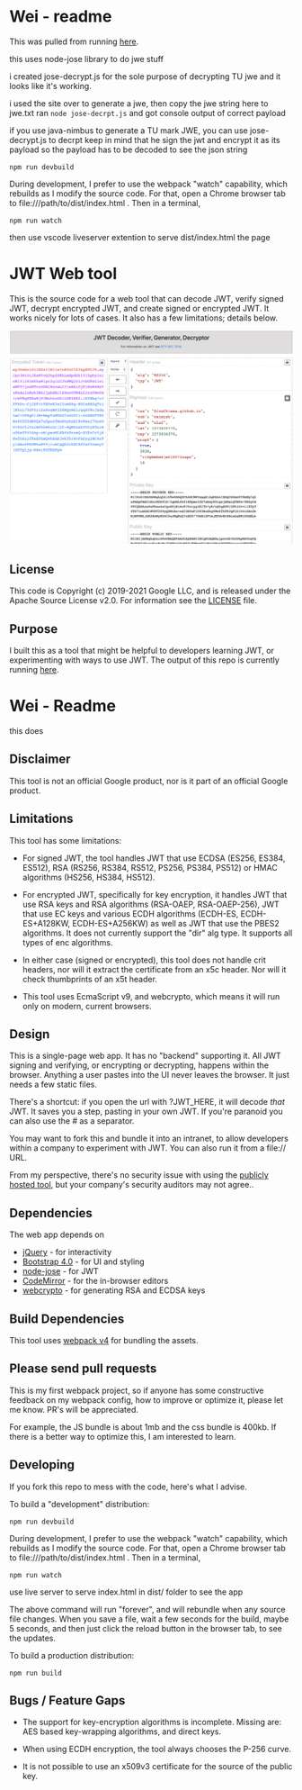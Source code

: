 # Wei - readme
This was pulled from running [here](https://dinochiesa.github.io/jwt/).

this uses node-jose library to do jwe stuff

i created jose-decrypt.js for the sole purpose of decrypting TU jwe and it looks like it's working.

i used the site over to generate a jwe, then copy the jwe string here to jwe.txt
ran `node jose-decrpt.js` and got console output of correct payload

if you use java-nimbus to generate a TU mark JWE, you can use jose-decrypt.js to decrpt
keep in mind that he sign the jwt and encrypt it as its payload
so the payload has to be  decoded to see the json string

```
npm run devbuild
```

During development, I prefer to use the webpack "watch" capability, which
rebuilds as I modify the source code. For that, open a Chrome browser tab to
file:///path/to/dist/index.html .  Then in a terminal,

```
npm run watch
```
then use vscode liveserver extention to serve dist/index.html the page


# JWT Web tool

This is the source code for a web tool that can decode JWT, verify signed JWT,
decrypt encrypted JWT, and create signed or encrypted JWT. It works nicely for
lots of cases.  It also has a few limitations; details below.

![screengrab](images/screenshot-20191115-083624.png)

## License

This code is Copyright (c) 2019-2021 Google LLC, and is released under the Apache
Source License v2.0. For information see the [LICENSE](LICENSE) file.

## Purpose

I built this as a tool that might be helpful to developers learning JWT, or
experimenting with ways to use JWT.  The output of this repo is currently
running [here](https://dinochiesa.github.io/jwt/).

# Wei - Readme
this does

## Disclaimer

This tool is not an official Google product, nor is it part of an official
Google product.

## Limitations

This tool has some limitations:
 - For signed JWT, the tool handles JWT that use ECDSA (ES256, ES384, ES512),
   RSA (RS256, RS384, RS512, PS256, PS384, PS512) or HMAC algorithms (HS256,
   HS384, HS512).

 - For encrypted JWT, specifically for key encryption, it handles JWT that use
   RSA keys and RSA algorithms (RSA-OAEP, RSA-OAEP-256), JWT that use EC keys
   and various ECDH algorithms (ECDH-ES, ECDH-ES+A128KW, ECDH-ES+A256KW) as well
   as JWT that use the PBES2 algorithms. It does not currently support the "dir"
   alg type. It supports all types of enc algorithms.

 - In either case (signed or encrypted), this tool does not handle crit headers,
   nor will it extract the certificate from an x5c header. Nor will it check
   thumbprints of an x5t header.

 - This tool uses EcmaScript v9, and webcrypto, which means it will run only on
   modern, current browsers.

## Design

This is a single-page web app. It has no "backend" supporting it. All JWT
signing and verifying, or encrypting or decrypting, happens within the browser.
Anything a user pastes into the UI never leaves the browser. It just needs a few
static files.

There's a shortcut: if you open the url with <baseurl>?JWT_HERE, it will decode *that* JWT.   It
saves you a step, pasting in your own JWT. If you're paranoid you can also use
the # as a separator.


You may want to fork this and bundle it into an intranet, to allow developers
within a company to experiment with JWT. You can also run it from a file:// URL.

From my perspective, there's no security issue with using the [publicly hosted
tool](https://dinochiesa.github.io/jwt/), but your company's security auditors
may not agree..

## Dependencies

The web app depends on
* [jQuery](https://jquery.com/) - for interactivity
* [Bootstrap 4.0](https://getbootstrap.com/) - for UI and styling
* [node-jose](https://github.com/cisco/node-jose) - for JWT
* [CodeMirror](https://codemirror.net/) - for the in-browser editors
* [webcrypto](https://developer.mozilla.org/en-US/docs/Web/API/Web_Crypto_API) - for generating RSA and ECDSA keys


## Build Dependencies

This tool uses [webpack v4](https://webpack.js.org/) for bundling the assets.


## Please send pull requests

This is my first webpack project, so if anyone has some constructive feedback on
my webpack config, how to improve or optimize it, please let me know.  PR's will be
appreciated.

For example, the JS bundle is about 1mb and the css bundle is 400kb.  If there is a
better way to optimize this, I am interested to learn.


## Developing

If you fork this repo to mess with the code, here's what I advise.

To build a "development" distribution:

```
npm run devbuild
```

During development, I prefer to use the webpack "watch" capability, which
rebuilds as I modify the source code. For that, open a Chrome browser tab to
file:///path/to/dist/index.html .  Then in a terminal,

```
npm run watch
```

use live server to serve index.html in dist/ folder to see the app


The above command will run "forever", and will rebundle when any source file
changes. When you save a file, wait a few seconds for the build, maybe 5
seconds, and then just click the reload button in the browser tab, to see the
updates.


To build a production distribution:

```
npm run build
```

## Bugs / Feature Gaps

* The support for key-encryption algorithms is incomplete. Missing are:
  AES based key-wrapping algorithms, and direct keys.

* When using ECDH encryption, the tool always chooses the P-256 curve.

* It is not possible to use an x509v3 certificate for the source of the public key.

